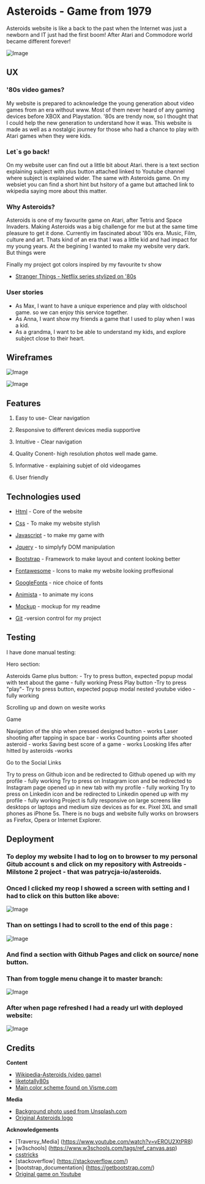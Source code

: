 # Asteroids - Game from 1979

Asteroids website is like a back to the past when the Internet was just a newborn and IT just had the first boom! After Atari and Commodore world became different forever! 

<p><img alt="Image" title="icon" src="wireframes/mockup.png" /></p>


## UX

### '80s video games?
My website is prepared to acknowledge the young generation about video games from an era without www.
Most of them never heard of any gaming devices before XBOX and Playstation. '80s are trendy now, so I thought that I could help the new generation to understand how it was.
This website is made as well as a nostalgic journey for those who had a chance to play with Atari games when they were kids.

### Let`s go back!

On my website user can find out a little bit about Atari. there is a text section explaining subject with plus button attached linked to Youtube channel where subject is explained wider.
The same with Asteroids game. On my websiet you can find a short hint but hsitory of a game but attached link to wkipedia saying more about this matter.

### Why Asteroids?
Asteroids is one of my favourite game on Atari, after Tetris and Space Invaders.
Making Asteroids was a big challenge for me but at the same time pleasure to get it done.
Currently im fascinated about '80s era. Music, Film, culture and art. Thats kind of an era that I was a little kid and had impact for my young years. At the begining I wanted to make my website very dark. But things were

Finally my project got colors inspired by my favourite tv show 

* [Stranger Things - Netflix series stylized on '80s](https://www.youtube.com/watch?v=YEG3bmU_WaI)




### User stories

* As Max, I want to have a unique experience and play with oldschool game. so we can enjoy this service together.
* As Anna, I want show my friends a game that I used to play when I was a kid. 
* As a grandma, I want to be able to understand my kids, and explore subject close to their heart. 

## Wireframes


<p><img alt="Image" title="icon" src="wireframes/wireframe_1.png" /></p>

<p><img alt="Image" title="icon" src="wireframes/wireframe_2.png" /></p>

## Features

1. Easy to use- Clear navigation

2. Responsive to different devices media supportive

3. Intuitive - Clear navigation

4. Quality Conent- high resolution photos well made game.

5. Informative - explaining subjet of old videogames

6. User friendly


## Technologies used

* [Html](https://developer.mozilla.org/en-US/docs/Web/Guide/HTML/HTML5) - Core of the website

* [Css](https://developer.mozilla.org/en-US/docs/Web/CSS) - To make my website stylish

* [Javascript](https://developer.mozilla.org/en-US/docs/Web/JavaScript/Reference) - to make my game with

* [Jquery](https://jquery.com/) - to simplyfy DOM manipulation

* [Bootstrap](https://getbootstrap.com/docs/4.1/getting-started/introduction/) - Framework to make layout and content looking better

* [Fontawesome](https://fontawesome.com/) - Icons to make my website looking proffesional

* [GoogleFonts]( https://fonts.google.com/) - nice choice of fonts

* [Animista](http://animista.net/)  - to animate my icons

* [Mockup](http://ami.responsivedesign.is/#) - mockup for my readme

* [Git](https://git-scm.com/) -version control for my project


## Testing

I have done manual testing:

Hero section:

Asteroids Game plus button: - Try to press button, expected popup modal with text about the game - fully working
Press Play button -Try to press "play"- Try to press button, expected popup modal nested youtube video - fully working

Scrolling up and down on wesite works

Game 

Navigation of the ship when pressed designed button - works
Laser shooting after tapping in space bar - works
Counting points after shooted asteroid - works
Saving best score of a game - works
Loosking lifes after hitted by asteroids -works


Go to the Social Links 

Try to press on Github icon and be redirected to Github opened up with my profile - fully working
Try to press on Instagram icon and be redirected to Instagram page opened up in new tab with my profile - fully working
Try to press on Linkedin icon and be redirected to Linkedin opened up with my profile - fully working
Project is fully responsive on large screens like desktops or laptops and medium size devices as for ex. Pixel 3XL and small phones as iPhone 5s. There is no bugs and website fully works on browsers as Firefox, Opera or Internet Explorer.



## Deployment

### To deploy my website I had to log on to browser to my personal Gitub account s and click on my repository with Astreoids - Milstone 2 project - that was patrycja-io/asteroids.
### Onced I clicked my reop I showed a screen with setting and I had to click on this button like above:

<p><img alt="Image" title="icon" src="wireframes/howtodeploy-1.PNG" /></p>

### Than on settings I had to scroll to the end of this page :

<p><img alt="Image" title="icon" src="wireframes/howtodeploy-2.PNG" /></p>

### And find a section with Github Pages and click on source/ none button.
### Than from toggle menu change it to master branch:

<p><img alt="Image" title="icon" src="wireframes/howtodeploy-3.PNG" /></p>

### After when page refreshed I had a ready url with deployed website:

<p><img alt="Image" title="icon" src="wireframes/howtodeploy-4.PNG" /></p>





## Credits

**Content**

* [Wikipedia-Asteroids (video game)](https://bit.ly/2PMwBer)
* [liketotally80s](http://www.liketotally80s.com/2006/11/80s-atari/)
* [Main color scheme found on Visme.com  ](https://visme.co/blog/website-color-schemes/)


**Media**
* [Background photo used from Unsplash.com](https://bit.ly/34i6Iaa)
* [Original Asteroids logo](https://upload.wikimedia.org/wikipedia/commons/3/36/Asteroids_arcade_logo.png)


**Acknowledgements**

* [Traversy_Media] (https://www.youtube.com/watch?v=vEROU2XtPR8)
* [w3schools] (https://www.w3schools.com/tags/ref_canvas.asp)
* [csstricks](https://css-tricks.com/)
* [stackoverflow] (https://stackoverflow.com/)
* [bootstrap_documentation] (https://getbootstrap.com/)
* [Original game on Youtube](https://www.youtube.com/watch?v=9Ydu8UhIjeU)
